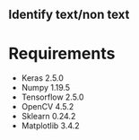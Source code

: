 ## Identify text/non text ##


# Requirements #

 - Keras 2.5.0
 - Numpy 1.19.5
 - Tensorflow 2.5.0
 - OpenCV 4.5.2
 - Sklearn 0.24.2
 - Matplotlib 3.4.2


 <!-- Visualize models -->
 <!-- - pydot 1.4.2 -->
 <!-- - graphviz 0.16 -->